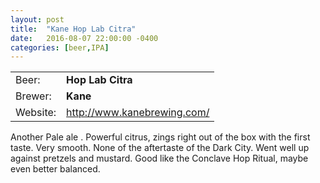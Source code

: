 ```yaml
---
layout: post
title:  "Kane Hop Lab Citra"
date:   2016-08-07 22:00:00 -0400
categories: [beer,IPA]
---
```


|   |   |
|---|---|
| Beer: | __Hop Lab Citra__ |
| Brewer: | __Kane__ |
| Website: | <http://www.kanebrewing.com/> |

Another Pale ale . Powerful citrus, zings right out of the box with the first taste. Very smooth. None of the aftertaste of the Dark City. Went well up against pretzels and mustard. Good like the Conclave Hop Ritual, maybe even better balanced.
